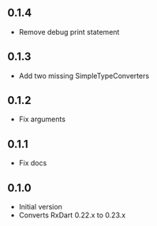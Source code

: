 ## 0.1.4

- Remove debug print statement

## 0.1.3

- Add two missing SimpleTypeConverters

## 0.1.2

- Fix arguments

## 0.1.1

- Fix docs

## 0.1.0

- Initial version
- Converts RxDart 0.22.x to 0.23.x
